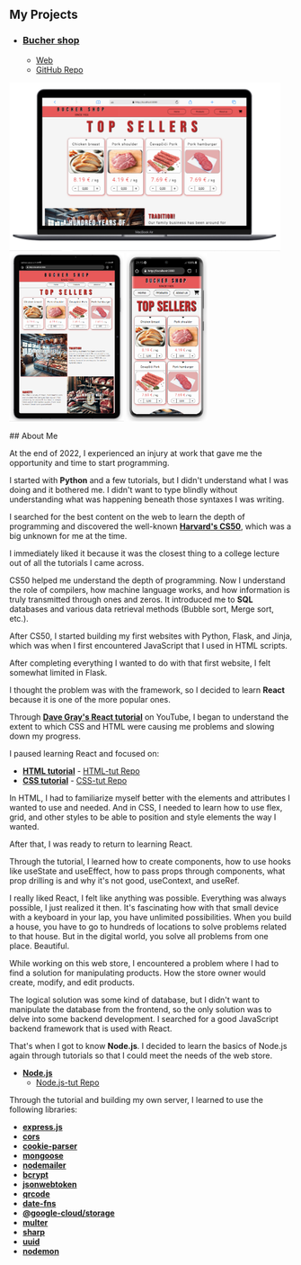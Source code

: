 ## My Projects

- ### [Bucher shop](https://github.com/andrija-zikovic/Mesnica)
    - [Web](https://mesnica02.oa.r.appspot.com/)
    - [GitHub Repo](https://github.com/andrija-zikovic/Mesnica)

<p align="centar">
<img src="laptop_view.png" alt="laptop" width="auto" height="300">
<img src="tablet__view.png" alt="laptop" width="auto" height="300">
<img src="phone_view.png" alt="laptop" width="auto" height="300">
</p>
## About Me

At the end of 2022, I experienced an injury at work that gave me the opportunity and time to start programming.

I started with **Python** and a few tutorials, but I didn't understand what I was doing and it bothered me. I didn't want to type blindly without understanding what was happening beneath those syntaxes I was writing.

I searched for the best content on the web to learn the depth of programming and discovered the well-known **[Harvard's CS50](https://cs50.harvard.edu/x/2023/)**, which was a big unknown for me at the time.

I immediately liked it because it was the closest thing to a college lecture out of all the tutorials I came across.

CS50 helped me understand the depth of programming. Now I understand the role of compilers, how machine language works, and how information is truly transmitted through ones and zeros. It introduced me to **SQL** databases and various data retrieval methods (Bubble sort, Merge sort, etc.).

After CS50, I started building my first websites with Python, Flask, and Jinja, which was when I first encountered JavaScript that I used in HTML scripts.

After completing everything I wanted to do with that first website, I felt somewhat limited in Flask.

I thought the problem was with the framework, so I decided to learn **React** because it is one of the more popular ones.

Through **[Dave Gray's React tutorial](https://www.youtube.com/watch?v=RVFAyFWO4go)** on YouTube, I began to understand the extent to which CSS and HTML were causing me problems and slowing down my progress.

I paused learning React and focused on:

- **[HTML tutorial](https://www.youtube.com/watch?v=mJgBOIoGihA)**
        - [HTML-tut Repo](https://github.com/andrija-zikovic/html-tut)
- **[CSS tutorial](https://www.youtube.com/watch?v=n4R2E7O-Ngo)**
        - [CSS-tut Repo](https://github.com/andrija-zikovic/css-tut)

In HTML, I had to familiarize myself better with the elements and attributes I wanted to use and needed. And in CSS, I needed to learn how to use flex, grid, and other styles to be able to position and style elements the way I wanted.

After that, I was ready to return to learning React.

Through the tutorial, I learned how to create components, how to use hooks like useState and useEffect, how to pass props through components, what prop drilling is and why it's not good, useContext, and useRef.

I really liked React, I felt like anything was possible. Everything was always possible, I just realized it then. It's fascinating how with that small device with a keyboard in your lap, you have unlimited possibilities. When you build a house, you have to go to hundreds of locations to solve problems related to that house. But in the digital world, you solve all problems from one place. Beautiful.

While working on this web store, I encountered a problem where I had to find a solution for manipulating products. How the store owner would create, modify, and edit products.

The logical solution was some kind of database, but I didn't want to manipulate the database from the frontend, so the only solution was to delve into some backend development. I searched for a good JavaScript backend framework that is used with React.

That's when I got to know **Node.js**. I decided to learn the basics of Node.js again through tutorials so that I could meet the needs of the web store.

- **[Node.js](https://www.youtube.com/watch?v=f2EqECiTBL8)**
    - [Node.js-tut Repo](https://github.com/andrija-zikovic/node.js--tut)

Through the tutorial and building my own server, I learned to use the following libraries:

- **[express.js](https://expressjs.com/)**
- **[cors](https://www.npmjs.com/package/cors)**
- **[cookie-parser](https://www.npmjs.com/package/cookie-parser)**
- **[mongoose](https://www.npmjs.com/package/mongoose)**
- **[nodemailer](https://www.npmjs.com/package/nodemailer)**
- **[bcrypt](https://www.npmjs.com/package/bcrypt)**
- **[jsonwebtoken](https://www.npmjs.com/package/jsonwebtoken)**
- **[qrcode](https://www.npmjs.com/package/qrcode)**
- **[date-fns](https://www.npmjs.com/package/date-fns)**
- **[@google-cloud/storage](https://www.npmjs.com/package/@google-cloud/storage)**
- **[multer](https://www.npmjs.com/package/multer)**
- **[sharp](https://www.npmjs.com/package/sharp)**
- **[uuid](https://www.npmjs.com/package/uuid)**
- **[nodemon](https://www.npmjs.com/package/nodemon)**
